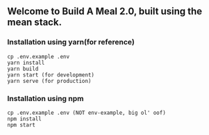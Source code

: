 ## Welcome to Build A Meal 2.0, built using the mean stack.

### Installation using yarn(for reference)
``` 
cp .env.example .env
yarn install
yarn build
yarn start (for development)
yarn serve (for production)
```

### Installation using npm
``` 
cp .env.example .env (NOT env-example, big ol' oof)
npm install
npm start
```
